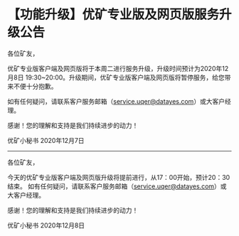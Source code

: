 # 【功能升级】优矿专业版及网页版服务升级公告

各位矿友，

优矿专业版客户端及网页版将于本周二进行服务升级，升级时间预计为2020年12月8日 19:30~20:00。升级期间，优矿专业版客户端及网页版将暂停服务，给您带来不便十分抱歉。

如有任何疑问，请联系客户服务邮箱（service.uqer@datayes.com）或大客户经理。

感谢！您的理解和支持是我们持续进步的动力！

优矿小秘书
2020年12月7日

---------------------------
各位矿友，

今天的优矿专业版客户端及网页版升级将提前进行，从17：00开始，预计20：30结束。
如有任何疑问，请联系客户服务邮箱（service.uqer@datayes.com）或大客户经理。

感谢！您的理解和支持是我们持续进步的动力！

优矿小秘书
2020年12月8日
